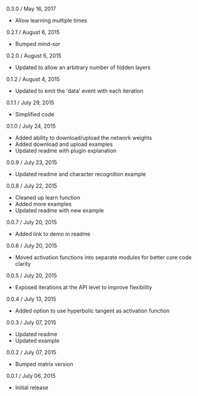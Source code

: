 
0.3.0 / May 16, 2017

  * Allow learning multiple times

0.2.1 / August 6, 2015

  * Bumped mind-xor

0.2.0 / August 6, 2015

  * Updated to allow an arbitrary number of hidden layers

0.1.2 / August 4, 2015

  * Updated to emit the 'data' event with each iteration

0.1.1 / July 29, 2015

  * Simplified code

0.1.0 / July 24, 2015

  * Added ability to download/upload the network weights
  * Added download and upload examples
  * Updated readme with plugin explanation

0.0.9 / July 23, 2015

  * Updated readme and character recognition example

0.0.8 / July 22, 2015

  * Cleaned up learn function
  * Added more examples
  * Updated readme with new example

0.0.7 / July 20, 2015

  * Added link to demo in readme

0.0.6 / July 20, 2015

  * Moved activation functions into separate modules for better core code clarity

0.0.5 / July 20, 2015

  * Exposed iterations at the API level to improve flexibility

0.0.4 / July 13, 2015

  * Added option to use hyperbolic tangent as activation function

0.0.3 / July 07, 2015

  * Updated readme
  * Updated example

0.0.2 / July 07, 2015

  * Bumped matrix version

0.0.1 / July 06, 2015

  * Initial release
